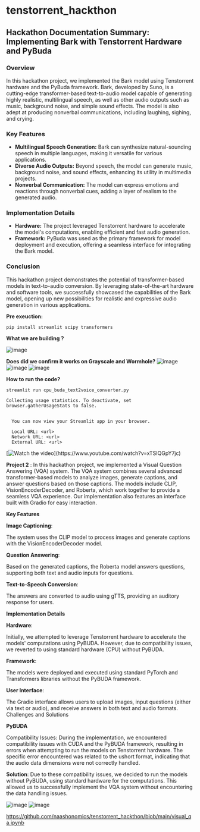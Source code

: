 # tenstorrent_hackthon

## Hackathon Documentation Summary: Implementing Bark with Tenstorrent Hardware and PyBuda
### Overview
In this hackathon project, we implemented the Bark model using Tenstorrent hardware and the PyBuda framework. Bark, developed by Suno, is a cutting-edge transformer-based text-to-audio model capable of generating highly realistic, multilingual speech, as well as other audio outputs such as music, background noise, and simple sound effects. The model is also adept at producing nonverbal communications, including laughing, sighing, and crying.
### Key Features
- **Multilingual Speech Generation:** Bark can synthesize natural-sounding speech in multiple languages, making it versatile for various applications.
- **Diverse Audio Outputs:** Beyond speech, the model can generate music, background noise, and sound effects, enhancing its utility in multimedia projects.
- **Nonverbal Communication:** The model can express emotions and reactions through nonverbal cues, adding a layer of realism to the generated audio.
### Implementation Details
- **Hardware:** The project leveraged Tenstorrent hardware to accelerate the model's computations, enabling efficient and fast audio generation.
- **Framework:** PyBuda was used as the primary framework for model deployment and execution, offering a seamless interface for integrating the Bark model.
### Conclusion
This hackathon project demonstrates the potential of transformer-based models in text-to-audio conversion. By leveraging state-of-the-art hardware and software tools, we successfully showcased the capabilities of the Bark model, opening up new possibilities for realistic and expressive audio generation in various applications.


**Pre exeuction:**
```
pip install streamlit scipy transformers
```

**What we are building ?**

![image](https://github.com/user-attachments/assets/4043b12c-cc0a-40fd-88a5-b800ce588cdd)


**Does did we confirm it works on Grayscale and Wormhole?**
![image](https://github.com/user-attachments/assets/b88772a7-c353-477e-a87e-c281af947a97)
![image](https://github.com/user-attachments/assets/ba6b1091-9bb0-4880-8efa-8d8919f82996)
![image](https://github.com/user-attachments/assets/0c8c7921-939e-4cb9-b621-d6e1dd4ea3a0)


**How to run the code?**

```
streamlit run cpu_buda_text2voice_converter.py
```

```
Collecting usage statistics. To deactivate, set browser.gatherUsageStats to false.


  You can now view your Streamlit app in your browser.

  Local URL: <url>
  Network URL: <url>
  External URL: <url>
```
[![Watch the video]([https://img.youtube.com/vi/YOUR_VIDEO_ID/maxresdefault.jpg](https://github.com/user-attachments/assets/0c8c7921-939e-4cb9-b621-d6e1dd4ea3a0))](https://www.youtube.com/watch?v=xTSIQGpY7jc)

**Project 2** : In this hackathon project, we implemented a Visual Question Answering (VQA) system. The VQA system combines several advanced transformer-based models to analyze images, generate captions, and answer questions based on those captions. The models include CLIP, VisionEncoderDecoder, and Roberta, which work together to provide a seamless VQA experience. Our implementation also features an interface built with Gradio for easy interaction.

**Key Features**

**Image Captioning**:

The system uses the CLIP model to process images and generate captions with the VisionEncoderDecoder model.

**Question Answering**: 

Based on the generated captions, the Roberta model answers questions, supporting both text and audio inputs for questions.

**Text-to-Speech Conversion**: 

The answers are converted to audio using gTTS, providing an auditory response for users.

**Implementation Details**

**Hardware**:

Initially, we attempted to leverage Tenstorrent hardware to accelerate the models' computations using PyBUDA. However, due to compatibility issues, we reverted to using standard hardware (CPU) without PyBUDA.

**Framework**: 

The models were deployed and executed using standard PyTorch and Transformers libraries without the PyBUDA framework.

**User Interface**: 

The Gradio interface allows users to upload images, input questions (either via text or audio), and receive answers in both text and audio formats.
Challenges and Solutions

**PyBUDA** 

Compatibility Issues: During the implementation, we encountered compatibility issues with CUDA and the PyBUDA framework, resulting in errors when attempting to run the models on Tenstorrent hardware. The specific error encountered was related to the ushort format, indicating that the audio data dimensions were not correctly handled.


**Solution**: Due to these compatibility issues, we decided to run the models without PyBUDA, using standard hardware for the computations. This allowed us to successfully implement the VQA system without encountering the data handling issues.

![image](https://github.com/user-attachments/assets/4fc27f9d-95f3-4bef-9b87-8ac09aef5da6)
![image](https://github.com/user-attachments/assets/5f871962-94f5-4602-b542-876d2e276b0b)


https://github.com/naashonomics/tenstorrent_hackthon/blob/main/visual_qa.ipynb

